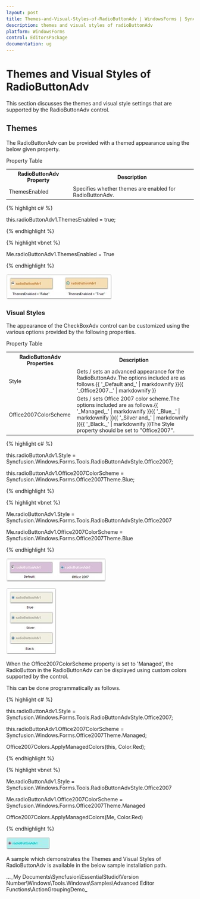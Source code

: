```yaml
---
layout: post
title: Themes-and-Visual-Styles-of-RadioButtonAdv | WindowsForms | Syncfusion
description: themes and visual styles of radioButtonAdv
platform: WindowsForms
control: EditorsPackage
documentation: ug
---
```


# Themes and Visual Styles of RadioButtonAdv

This section discusses the themes and visual style settings that are supported by the RadioButtonAdv control.

## Themes

The RadioButtonAdv can be provided with a themed appearance using the below given property.

Property Table

<table>
<tr>
<th>
RadioButtonAdv Property</th><th>
Description</th></tr>
<tr>
<td>
ThemesEnabled</td><td>
Specifies whether themes are enabled for RadioButtonAdv.</td></tr>
</table>


{% highlight c# %}



this.radioButtonAdv1.ThemesEnabled = true;

{% endhighlight %}

{% highlight vbnet %}



Me.radioButtonAdv1.ThemesEnabled = True

{% endhighlight %}

 ![](Overview_images/Overview_img643.jpeg)

### Visual Styles

The appearance of the CheckBoxAdv control can be customized using the various options provided by the following properties.

Property Table

<table>
<tr>
<th>
RadioButtonAdv Properties</th><th>
Description</th></tr>
<tr>
<td>
Style</td><td>
Gets / sets an advanced appearance for the RadioButtonAdv.The options included are as follows.{{ '_Default and_' | markdownify }}{{ '_Office2007._' | markdownify }}</td></tr>
<tr>
<td>
Office2007ColorScheme</td><td>
Gets / sets Office 2007 color scheme.The options included are as follows.{{ '_Managed,_' | markdownify }}{{ '_Blue,_' | markdownify }}{{ '_Silver and_' | markdownify }}{{ '_Black._' | markdownify }}The Style property should be set to "Office2007".</td></tr>
</table>


{% highlight c# %}



this.radioButtonAdv1.Style = Syncfusion.Windows.Forms.Tools.RadioButtonAdvStyle.Office2007;

this.radioButtonAdv1.Office2007ColorScheme = Syncfusion.Windows.Forms.Office2007Theme.Blue;

{% endhighlight %}

{% highlight vbnet %}



Me.radioButtonAdv1.Style = Syncfusion.Windows.Forms.Tools.RadioButtonAdvStyle.Office2007

Me.radioButtonAdv1.Office2007ColorScheme = Syncfusion.Windows.Forms.Office2007Theme.Blue

{% endhighlight %}

 ![](Overview_images/Overview_img644.jpeg)

 ![](Overview_images/Overview_img645.jpeg) 



When the Office2007ColorScheme property is set to 'Managed', the RadioButton in the RadioButtonAdv can be displayed using custom colors supported by the control.

This can be done programmatically as follows.

{% highlight c# %}



this.radioButtonAdv1.Style = Syncfusion.Windows.Forms.Tools.RadioButtonAdvStyle.Office2007;

this.radioButtonAdv1.Office2007ColorScheme = Syncfusion.Windows.Forms.Office2007Theme.Managed;

Office2007Colors.ApplyManagedColors(this, Color.Red);

{% endhighlight %}

{% highlight vbnet %}


Me.radioButtonAdv1.Style = Syncfusion.Windows.Forms.Tools.RadioButtonAdvStyle.Office2007

Me.radioButtonAdv1.Office2007ColorScheme = Syncfusion.Windows.Forms.Office2007Theme.Managed

Office2007Colors.ApplyManagedColors(Me, Color.Red)

{% endhighlight %}

![](Overview_images/Overview_img646.jpeg) 


A sample which demonstrates the Themes and Visual Styles of RadioButtonAdv is available in the below sample installation path.

…\_My Documents\Syncfusion\EssentialStudio\Version Number\Windows\Tools.Windows\Samples\Advanced Editor Functions\ActionGroupingDemo_